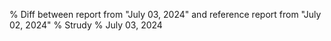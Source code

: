 % Diff between report from "July 03, 2024" and reference report from "July 02, 2024"
% Strudy
% July 03, 2024


